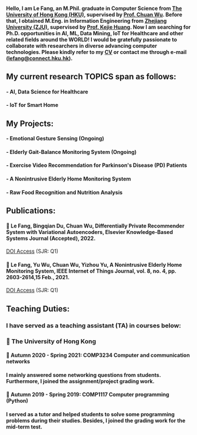 #### Hello, I am Le Fang, an M.Phil. graduate in Computer Science from [The University of Hong Kong (HKU)](https://www.hku.hk/), supervised by [Prof. Chuan Wu](https://i.cs.hku.hk/~cwu/index.html). Before that, I obtained M.Eng. in Information Engineering from [Zhejiang University (ZJU)](https://www.zju.edu.cn/english/), supervised by [Prof. Kejie Huang](https://person.zju.edu.cn/en/huangkejie). Now I am searching for Ph.D. opportunities in  AI, ML, Data Mining, IoT for Healthcare and other related fields around the WORLD! I would be gratefully passionate to collaborate with researchers in diverse advancing computer technologies. Please kindly refer to my [CV](https://drive.google.com/file/d/1pHbk76sNqXM0_bdypNRC_9PlODuZrtaM/view?usp=sharing) or contact me through e-mail (lefang@connect.hku.hk).

## My current research TOPICS span as follows:
#### - AI, Data Science for Healthcare
#### - IoT for Smart Home

## My Projects:
#### - Emotional Gesture Sensing (Ongoing)
#### - Elderly Gait-Balance Monitoring System (Ongoing) 
#### - Exercise Video Recommendation for Parkinson's Disease (PD) Patients
#### - A Nonintrusive Elderly Home Monitoring System
#### - Raw Food Recognition and Nutrition Analysis


## Publications:
#### :page_facing_up:	 Le Fang, Bingqian Du, Chuan Wu, Differentially Private Recommender System with Variational Autoencoders, Elsevier Knowledge-Based Systems Journal (Accepted), 2022. 
[DOI Access](https://doi.org/10.1016/j.knosys.2022.109044) (SJR: Q1)

#### :page_facing_up:	 Le Fang, Yu Wu, Chuan Wu, Yizhou Yu, A Nonintrusive Elderly Home Monitoring System, IEEE Internet of Things Journal, vol. 8, no. 4, pp. 2603-2614,15 Feb., 2021. 
[DOI Access](https://ieeexplore.ieee.org/document/9177049) (SJR: Q1)


## Teaching Duties:
### I have served as a teaching assistant (TA) in courses below:
### :school: The University of Hong Kong
#### :memo: Autumn 2020 - Spring 2021: COMP3234 Computer and communication networks
#### I mainly answered some networking questions from students. Furthermore, I joined the assignment/project grading work.
#### :memo: Autumn 2019 - Spring 2019: COMP1117  Computer programming (Python)
#### I served as a tutor and helped students to solve some programming problems during their studies. Besides, I joined the grading work for the mid-term test.
